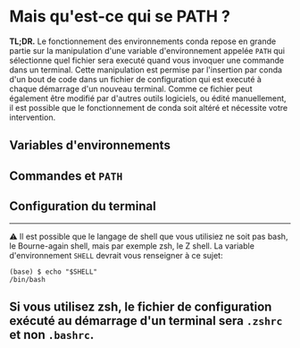 # Mais qu'est-ce qui se PATH ?

**TL;DR.** Le fonctionnement des environnements conda repose en grande partie 
sur la manipulation d'une variable d'environnement appelée `PATH` qui sélectionne
quel fichier sera executé quand vous invoquer une commande dans un terminal.
Cette manipulation est permise par l'insertion par conda d'un bout de code
dans un fichier de configuration qui est executé à chaque démarrage d'un 
nouveau terminal. Comme ce fichier peut également être modifié par d'autres
outils logiciels, ou édité manuellement, il est possible que le fonctionnement
de conda soit altéré et nécessite votre intervention.

## Variables d'environnements

## Commandes et `PATH`

## Configuration du terminal


--------------------------------------------------------------------------------
⚠️ Il est possible que le langage de shell que vous utilisiez ne soit pas
bash, le Bourne-again shell, mais par exemple zsh, le Z shell. 
La variable d'environnement `SHELL` devrait vous renseigner à ce sujet:

    (base) $ echo "$SHELL"
    /bin/bash

Si vous utilisez zsh, le fichier de configuration exécuté au démarrage d'un
terminal sera `.zshrc` et non `.bashrc`.
--------------------------------------------------------------------------------

